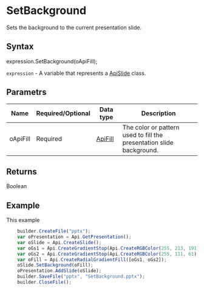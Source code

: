 # SetBackground

Sets the background to the current presentation slide.

## Syntax

expression.SetBackground(oApiFill);

`expression` - A variable that represents a [ApiSlide](../ApiSlide.md) class.

## Parametrs

| **Name** | **Required/Optional** | **Data type** | **Description** |
| ------------- | ------------- | ------------- | ------------- |
| oApiFill | Required | [ApiFill](../../ApiFill/ApiFill.md) | The color or pattern used to fill the presentation slide background. |

## Returns

Boolean

## Example

This example

```javascript
	builder.CreateFile("pptx");
	var oPresentation = Api.GetPresentation();
	var oSlide = Api.CreateSlide();
	var oGs1 = Api.CreateGradientStop(Api.CreateRGBColor(255, 213, 191), 0);
	var oGs2 = Api.CreateGradientStop(Api.CreateRGBColor(255, 111, 61), 100000);
	var oFill = Api.CreateRadialGradientFill([oGs1, oGs2]);
	oSlide.SetBackground(oFill);
	oPresentation.AddSlide(oSlide);
	builder.SaveFile("pptx", "SetBackground.pptx");
	builder.CloseFile();
```